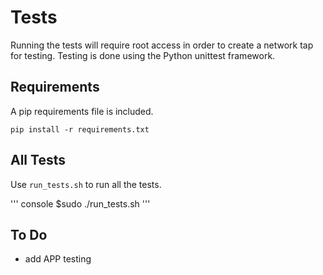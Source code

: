 # Tests
Running the tests will require root access in order to create a network tap for testing.
Testing is done using the Python unittest framework.

## Requirements
A pip requirements file is included.

```console
pip install -r requirements.txt 
```

## All Tests
Use `run_tests.sh` to run all the tests.

''' console
$sudo ./run_tests.sh
'''

## To Do
* add APP testing
